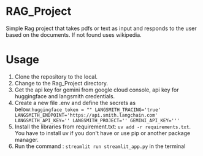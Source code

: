 # RAG_Project
Simple Rag project that takes pdfs or text as input  and responds to the user based on the documents. If not found uses wikipedia.

# Usage
 1. Clone the repository to the local.
 2. Change to the Rag_Project directory.
 3. Get the api key for gemini from google cloud console, api key for huggingface and langsmith credentials.
 4. Create a new file .env and define the secrets as below:```huggingface_token = ""
LANGSMITH_TRACING='true'
LANGSMITH_ENDPOINT='https://api.smith.langchain.com'
LANGSMITH_API_KEY=''
LANGSMITH_PROJECT=''
GEMINI_API_KEY='''```
 5. Install the libraries from requirement.txt: `uv add -r requirements.txt`. You have to install uv if you don't have or use pip or another package manager.
 6. Run the command : `streamlit run streamlit_app.py` in the terminal
